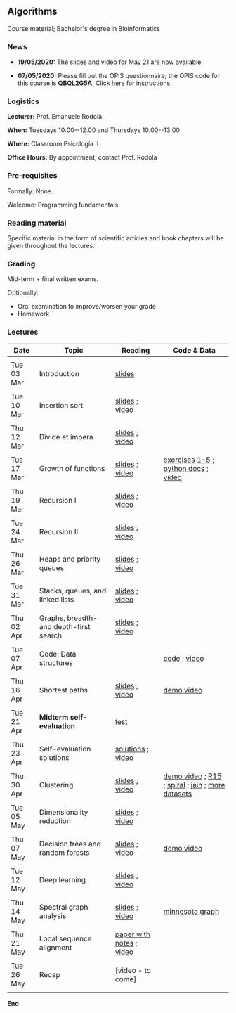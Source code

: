 ## Algorithms

Course material; Bachelor's degree in Bioinformatics

### News

- **19/05/2020:** The slides and video for May 21 are now available.

- **07/05/2020:** Please fill out the OPIS questionnaire; the OPIS code for this course is **QBQL2G5A**. Click [here](https://www.uniroma1.it/sites/default/files/field_file_allegati/vadevecum_opis_eng_27_11_2018_002_modalita_compatibilita.pdf) for instructions.

### Logistics

**Lecturer:** Prof. Emanuele Rodolà

**When:** Tuesdays 10:00--12:00 and Thursdays 10:00--13:00

**Where:** Classroom Psicologia II

**Office Hours:** By appointment, contact Prof. Rodolà

### Pre-requisites

Formally: None. 

Welcome: Programming fundamentals.

### Reading material

Specific material in the form of scientific articles and book chapters will be given throughout the lectures.

### Grading

Mid-term + final written exams.

Optionally:

- Oral examination to improve/worsen your grade
- Homework

### Lectures

**Date** | **Topic** | **Reading** | **Code & Data**
------------ | ------------- | ------------ | ------------
| | |
Tue 03 Mar | Introduction | [slides](https://github.com/erodola/Alg-s2-2020/raw/master/01_intro/01-intro.pdf) | 
| | |
Tue 10 Mar | Insertion sort | [slides](https://github.com/erodola/Alg-s2-2020/raw/master/02_sort/02-sort.pdf) ; [video](https://www.youtube.com/watch?v=cTkeurumKrw) | 
| | |
Thu 12 Mar | Divide et impera | [slides](https://github.com/erodola/Alg-s2-2020/raw/master/03_divide/03-divide.pdf) ; [video](https://www.youtube.com/watch?v=i8l6wN4uaJ8) | 
| | |
Tue 17 Mar | Growth of functions | [slides](https://github.com/erodola/Alg-s2-2020/raw/master/04_growth/04-growth.pdf) ; [video](https://www.youtube.com/watch?v=xzm26NJKwzE) | [exercises 1-5](https://github.com/erodola/Alg-s2-2020/raw/master/04_growth/ex1-5.zip) ; [python docs](https://docs.python.org/3/) ; [video](https://www.youtube.com/watch?v=UPgw7np3YhY)
| | |
Thu 19 Mar | Recursion I | [slides](https://github.com/erodola/Alg-s2-2020/raw/master/05_recur1/05-recur1.pdf) ; [video](https://www.youtube.com/watch?v=X2b2-V1LM8A) | 
| | |
Tue 24 Mar | Recursion II | [slides](https://github.com/erodola/Alg-s2-2020/raw/master/06_recur2/06-recur2.pdf) ; [video](https://www.youtube.com/watch?v=WTrCjeswvnk) | 
| | |
Thu 26 Mar | Heaps and priority queues | [slides](https://github.com/erodola/Alg-s2-2020/raw/master/07_heap/07-heap.pdf) ; [video](https://www.youtube.com/watch?v=Q75KRgj6sMo) | 
| | |
Tue 31 Mar | Stacks, queues, and linked lists | [slides](https://github.com/erodola/Alg-s2-2020/raw/master/08_stack/08-stack.pdf) ; [video](https://www.youtube.com/watch?v=amirgeWSPR0) | 
| | |
Thu 02 Apr | Graphs, breadth- and depth-first search | [slides](https://github.com/erodola/Alg-s2-2020/raw/master/09_graphs/09-graphs.pdf) ; [video](https://www.youtube.com/watch?v=Le1AmPm7wXA) | 
| | |
Tue 07 Apr | Code: Data structures |  | [code](https://github.com/erodola/Alg-s2-2020/raw/master/08_stack/ex.zip) ; [video](https://www.youtube.com/watch?v=6HQsXSWgLC8)
| | |
Thu 16 Apr | Shortest paths | [slides](https://github.com/erodola/Alg-s2-2020/raw/master/10_paths/10-paths.pdf) ; [video](https://www.youtube.com/watch?v=jyJGof3znP0) | [demo video](https://www.youtube.com/watch?v=8mwJYCf70wk)
| | |
Tue 21 Apr | **Midterm self-evaluation** | [test](https://github.com/erodola/Alg-s2-2020/raw/master/midterm/sheet.pdf) | 
| | |
Thu 23 Apr | Self-evaluation solutions | [solutions](https://github.com/erodola/Alg-s2-2020/raw/master/midterm/solutions.pdf) ; [video](https://youtu.be/EieNzgmqWwE) | 
| | |
Thu 30 Apr | Clustering | [slides](https://github.com/erodola/Alg-s2-2020/raw/master/11_cluster/11-cluster.pdf) ; [video](https://www.youtube.com/watch?v=nsvDGVHKJq0) | [demo video](https://www.youtube.com/watch?v=9IGa01BtZQQ) ; [R15](http://cs.joensuu.fi/sipu/datasets/R15.txt) ; [spiral](http://cs.joensuu.fi/sipu/datasets/spiral.txt) ; [jain](http://cs.joensuu.fi/sipu/datasets/jain.txt) ; [more datasets](http://cs.joensuu.fi/sipu/datasets/)
| | |
Tue 05 May | Dimensionality reduction | [slides](https://github.com/erodola/Alg-s2-2020/raw/master/12_mdspca/12-mdspca.pdf) ; [video](https://www.youtube.com/watch?v=S93BJH-c4cw) | 
| | |
Thu 07 May | Decision trees and random forests | [slides](https://github.com/erodola/Alg-s2-2020/raw/master/13_decision/13-decision.pdf) ; [video](https://youtu.be/kSZcGSnppWg) | [demo video](https://youtu.be/quUswhzScTU)
| | |
Tue 12 May | Deep learning | [slides](https://github.com/erodola/Alg-s2-2020/raw/master/14_deep/14-deep.pdf) ; [video](https://youtu.be/3wZk8NSx_6o) | 
| | |
Thu 14 May | Spectral graph analysis | [slides](https://github.com/erodola/Alg-s2-2020/raw/master/15_spectral/15-spectral.pdf) ; [video](https://youtu.be/8-WvmfXh84c) | [minnesota graph](https://github.com/erodola/Alg-s2-2020/raw/master/15_spectral/minnesota.zip)
| | |
Thu 21 May | Local sequence alignment | [paper with notes](https://github.com/erodola/Alg-s2-2020/raw/master/paper/smith_waterman.pdf) ; [video](https://youtu.be/raK88iNqYNU) | 
| | |
Tue 26 May | Recap | [video - to come] | 
| | |

**End**
